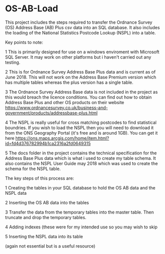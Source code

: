 # OS-AB-Load



This project includes the steps required to transfer the Ordnance Survey (OS) Address Base (AB) Plus csv data into an SQL database.
It also includes the loading of the National Statistics Postcode Lookup (NSPL) into a table.

Key points to note:

1 This is primarily designed for use on a windows enviroment with Microsoft SQL Server.  It may work on other platforms but i haven't carried out any testing.

2 This is for Ordnance Survey Address Base Plus data and is current as of June 2018.  This will not work on the Address Base Premium version which has multiple tables whereas the plus version has a single table.

3 The Ordnance Survey Address Base data is not included in the project as this would breach the licence conditions.  You can find out how to obtain Address Base Plus and other OS products on their website https://www.ordnancesurvey.co.uk/business-and-government/products/addressbase-plus.html

4 The NSPL is really useful for cross matching postcodes to find statistical boundries.  If you wish to load the NSPL then you will need to download it from the ONS Geography Portal (it's free and is around 1GB).  You can get it here 
https://ons.maps.arcgis.com/home/item.html?id=fd4d376782994b1ca2316a2fd0649315 

5 The docs folder in the project contains the technical specification for the Address Base Plus data which is what i used to create my table schema.  It also contains the NSPL User Guide may 2018 which was used to create the schema for the NSPL table.





The key steps of this process are:

1 Creating the tables in your SQL database to hold the OS AB data and the NSPL data

2 Inserting the OS AB data into the tables

3 Transfer the data from the temporary tables into the master table.  Then truncate and drop the temporary tables.

4 Adding indexes (these were for my intended use so you may wish to skip

5 Inserting the NSPL data into its table

 (again not essential but is a useful resource)
